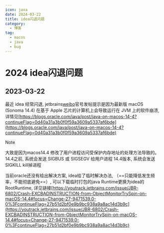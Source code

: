 ```yaml
---
icon: java
date: 2024-03-22
title: idea闪退问题
category:
  - 博客
tag:
  - macos
  - java
  - bug
---
```


# 2024 idea闪退问题

<!-- more -->


## 2023-03-22

最近 idea 经常闪退, jetbrains[weibo](https://weibo.com/3220313942/O5JuPDOh5)官号发帖提示是因为最新版 macOS (Sonoma 14.4) 在基于 Apple 芯片的计算机上会导致运行在 JVM 上的软件崩溃, 详情见[https://blogs.oracle.com/java/post/java-on-macos-14-4?continueFlag=0d40a31a3b0f0f59a3609a5337af6bde](https://blogs.oracle.com/java/post/java-on-macos-14-4?continueFlag=0d40a31a3b0f0f59a3609a5337af6bde)

> [!note]
> 大致是因为macos14.4 修改了用户进程访问受保护内存地址的处理方法导致的。
14.4之前, 系统会发送 SIGBUS 或 SIGSEGV 给用户进程
14.4版本, 系统会发送 SIGKILL kill掉进程



当前oracle还没有给出解决方案, idea给了临时解决办法, （==只能降低发生频率，不能彻底避免==）, 可以下载临时打包的java Runtime更换为idea的RootRuntime, 详见链接[https://youtrack.jetbrains.com/issue/JBR-6802/Crash-EXCBADINSTRUCTION-from-ObjectMonitorTrySpin-on-macOS-14.4#focus=Change-27-9471539.0-0%3FcontinueFlag=27b51d2bf0e9b9bc938a9a8ac14d3b9c](https://youtrack.jetbrains.com/issue/JBR-6802/Crash-EXCBADINSTRUCTION-from-ObjectMonitorTrySpin-on-macOS-14.4#focus=Change-27-9471539.0-0%3FcontinueFlag=27b51d2bf0e9b9bc938a9a8ac14d3b9c)

